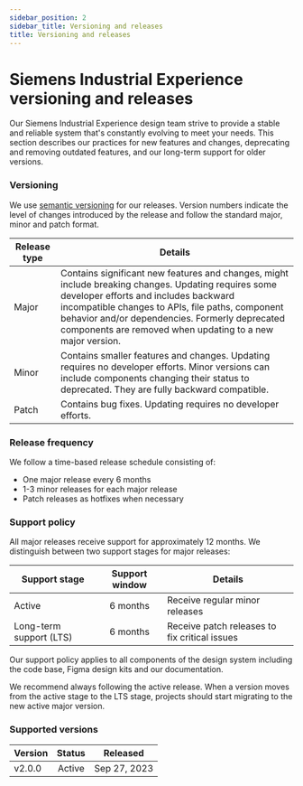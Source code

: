 ```yaml
---
sidebar_position: 2
sidebar_title: Versioning and releases
title: Versioning and releases
---
```


# Siemens Industrial Experience versioning and releases

<p className="text-l-title">
Our Siemens Industrial Experience design team strive to provide a stable and reliable system that's constantly evolving to meet your needs. This section describes our practices for new features and changes, deprecating and removing outdated features, and our long-term support for older versions. 
</p>

### Versioning

We use [semantic versioning](https://semver.org/) for our releases. Version numbers indicate the level of changes introduced by the release and follow the standard major, minor and patch format.

| Release type        | Details                                                     |
|---------------------|-------------------------------------------------------------|
| Major               | Contains significant new features and changes, might include breaking changes. Updating requires some developer efforts and includes backward incompatible changes to APIs, file paths, component behavior and/or dependencies. Formerly deprecated components are removed when updating to a new major version. |
| Minor               | Contains smaller features and changes. Updating requires no developer efforts. Minor versions can include components changing their status to deprecated. They are fully backward compatible. |
| Patch               | Contains bug fixes. Updating requires no developer efforts. |

### Release frequency

We follow a time-based release schedule consisting of:
- One major release every 6 months
- 1-3 minor releases for each major release
- Patch releases as hotfixes when necessary

### Support policy

All major releases receive support for approximately 12 months. We distinguish between two support stages for major releases:

| Support stage           | Support window | Details                                       |
|-------------------------|:--------------:|-----------------------------------------------|
| Active                  | 6 months       | Receive regular minor releases                |
| Long-term support (LTS) | 6 months       | Receive patch releases to fix critical issues |

Our support policy applies to all components of the design system including the code base, Figma design kits and our documentation. 

We recommend always following the active release. When a version moves from the active stage to the LTS stage, projects should start migrating to the new active major version. 

### Supported versions

|Version      |Status     |Released      |
|-------------|:---------:|--------------|
|v2.0.0       |Active     |Sep 27, 2023  |
